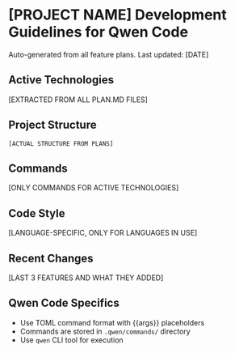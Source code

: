 # [PROJECT NAME] Development Guidelines for Qwen Code

Auto-generated from all feature plans. Last updated: [DATE]

## Active Technologies
[EXTRACTED FROM ALL PLAN.MD FILES]

## Project Structure
```
[ACTUAL STRUCTURE FROM PLANS]
```

## Commands
[ONLY COMMANDS FOR ACTIVE TECHNOLOGIES]

## Code Style
[LANGUAGE-SPECIFIC, ONLY FOR LANGUAGES IN USE]

## Recent Changes
[LAST 3 FEATURES AND WHAT THEY ADDED]

## Qwen Code Specifics
- Use TOML command format with {{args}} placeholders
- Commands are stored in `.qwen/commands/` directory
- Use `qwen` CLI tool for execution

<!-- MANUAL ADDITIONS START -->
<!-- MANUAL ADDITIONS END -->